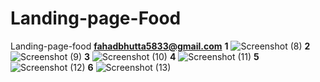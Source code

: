 # Landing-page-Food
Landing-page-food
**fahadbhutta5833@gmail.com**
**1**
![Screenshot (8)](https://github.com/Fahad584/Landing-page-Food/assets/107251127/e9dbc4b6-77d0-4781-a913-3985cfbe05f8)
**2**
![Screenshot (9)](https://github.com/Fahad584/Landing-page-Food/assets/107251127/890e026e-4f8d-4966-a040-7096673d168c)
**3**
![Screenshot (10)](https://github.com/Fahad584/Landing-page-Food/assets/107251127/7b01f4f2-99ee-47d2-a35d-9d60a440c5bf)
**4**
![Screenshot (11)](https://github.com/Fahad584/Landing-page-Food/assets/107251127/17476deb-9823-4224-afcc-0da1fd7176f0)
**5**
![Screenshot (12)](https://github.com/Fahad584/Landing-page-Food/assets/107251127/9f0b15ed-fc52-4969-b281-70ef8fce1954)
**6**
![Screenshot (13)](https://github.com/Fahad584/Landing-page-Food/assets/107251127/85cbb7dc-49c0-4b70-853e-448dd493e50c)
